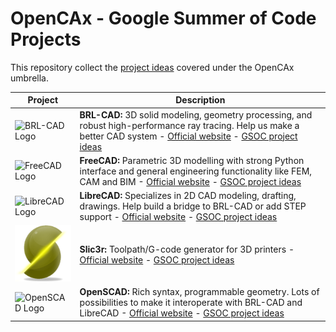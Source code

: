 # OpenCAx - Google Summer of Code Projects

This repository collect the [project ideas](https://github.com/opencax/GSoC/issues) covered under the OpenCAx umbrella.

Project | Description
------- | -----------
![BRL-CAD Logo](http://brlcad.org/images/logo/BRL-CAD_gear3d_logo_164.png) | **BRL-CAD:** 3D solid modeling, geometry processing, and robust high-performance ray tracing. Help us make a better CAD system - [Official website](https://www.brlcad.org) - [GSOC project ideas](https://github.com/opencax/GSoC/issues?q=is%3Aissue+is%3Aopen+label%3A%22Project%3A+BRL-CAD%22)
![FreeCAD Logo](https://www.freecadweb.org/images/logo.png) | **FreeCAD:** Parametric 3D modelling with strong Python interface and general engineering functionality like FEM, CAM and BIM - [Official website](https://www.freecadweb.org) - [GSOC project ideas](https://github.com/opencax/GSoC/issues?q=is%3Aissue+is%3Aopen+label%3A%22Project%3A+FreeCAD%22)
![LibreCAD Logo](https://librecad.org/img/logo.png) | **LibreCAD:** Specializes in 2D CAD modeling, drafting, drawings. Help build a bridge to BRL-CAD or add STEP support - [Official website](https://www.librecad.org) - [GSOC project ideas](https://github.com/opencax/GSoC/issues?q=is%3Aissue+is%3Aopen+label%3A%22Project%3A+LibreCAD%22)
![Slic3r Logo](https://raw.githubusercontent.com/alexrj/Slic3r/master/var/Slic3r_128px.png) | **Slic3r:** Toolpath/G-code generator for 3D printers - [Official website](https://www.slic3r.org) - [GSOC project ideas](https://github.com/opencax/GSoC/issues?q=is%3Aissue+is%3Aopen+label%3A%22Project%3A+Slic3r%22)
![OpenSCAD Logo](http://www.openscad.org/assets/img/logo.png) | **OpenSCAD:** Rich syntax, programmable geometry. Lots of possibilities to make it interoperate with BRL-CAD and LibreCAD - [Official website](https://www.openscad.org) - [GSOC project ideas](https://github.com/opencax/GSoC/issues?q=is%3Aissue+is%3Aopen+label%3A%22Project%3A+OpenSCAD%22)
